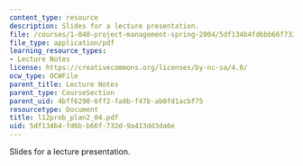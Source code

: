 ```yaml
---
content_type: resource
description: Slides for a lecture presentation.
file: /courses/1-040-project-management-spring-2004/5df134b4fd6bb66f732d9a413dd3da6e_l12prob_plan2_04.pdf
file_type: application/pdf
learning_resource_types:
- Lecture Notes
license: https://creativecommons.org/licenses/by-nc-sa/4.0/
ocw_type: OCWFile
parent_title: Lecture Notes
parent_type: CourseSection
parent_uid: 4bff6290-6ff2-fa8b-f47b-ab0fd1acbf75
resourcetype: Document
title: l12prob_plan2_04.pdf
uid: 5df134b4-fd6b-b66f-732d-9a413dd3da6e
---
```

Slides for a lecture presentation.